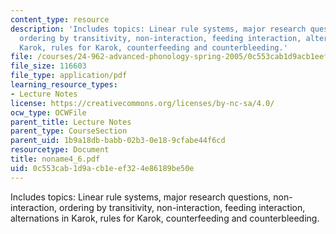```yaml
---
content_type: resource
description: 'Includes topics: Linear rule systems, major research questions, non-interaction,
  ordering by transitivity, non-interaction, feeding interaction, alternations in
  Karok, rules for Karok, counterfeeding and counterbleeding.'
file: /courses/24-962-advanced-phonology-spring-2005/0c553cab1d9acb1eef324e86189be50e_noname4_6.pdf
file_size: 116603
file_type: application/pdf
learning_resource_types:
- Lecture Notes
license: https://creativecommons.org/licenses/by-nc-sa/4.0/
ocw_type: OCWFile
parent_title: Lecture Notes
parent_type: CourseSection
parent_uid: 1b9a18db-babb-02b3-0e18-9cfabe44f6cd
resourcetype: Document
title: noname4_6.pdf
uid: 0c553cab-1d9a-cb1e-ef32-4e86189be50e
---
```

Includes topics: Linear rule systems, major research questions, non-interaction, ordering by transitivity, non-interaction, feeding interaction, alternations in Karok, rules for Karok, counterfeeding and counterbleeding.